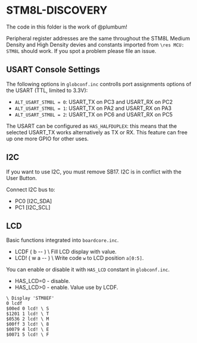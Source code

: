 # STM8L-DISCOVERY

The code in this folder is the work of @plumbum!

Peripheral register addresses are the same throughout the STM8L Medium Density and High Density devies and constants imported from `\res MCU: STM8L` should work.  If you spot a problem please file an issue.

## USART Console Settings

The following options in `globconf.inc` controlls port assignments options of the USART (TTL, limited to 3.3V):

* `ALT_USART_STM8L = 0`: USART_TX on PC3 and USART_RX on PC2
* `ALT_USART_STM8L = 1`: USART_TX on PA2 and USART_RX on PA3
* `ALT_USART_STM8L = 2`: USART_TX on PC6 and USART_RX on PC5

The USART can be configured as `HAS_HALFDUPLEX`: this means that the selected USART_TX works alternatively as TX or RX. This feature can free up one more GPIO for other uses.

## I2C

If you want to use I2C, you must remove SB17. I2C is in conflict with the User Button.

Connect I2C bus to:

* PC0 [I2C_SDA]
* PC1 [I2C_SCL]

## LCD

Basic functions integrated into `boardcore.inc`.

* LCDF ( b -- ) \ Fill LCD display with value.
* LCD! ( w a -- ) \ Write code `w` to LCD position `a[0:5]`.

You can enable or disable it with `HAS_LCD` constant in `globconf.inc`.

* HAS_LCD=0 - disable.
* HAS_LCD>0 - enable. Value use by LCDF.

```
\ Display 'STM8EF'
0 lcdf
$00ed 0 lcd! \ S
$1201 1 lcd! \ T
$0536 2 lcd! \ M
$00ff 3 lcd! \ 8
$0079 4 lcd! \ E
$0071 5 lcd! \ F
```
